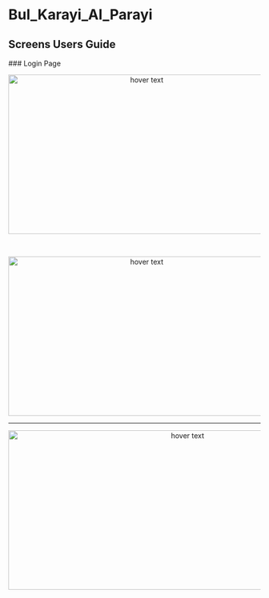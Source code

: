 # Bul_Karayi_Al_Parayi

<p align="center"><h2>Screens Users Guide</h2></p>
### Login Page
<p align="center">
  <img src="https://user-images.githubusercontent.com/82450697/135269062-59e09cb3-96d7-4908-9849-5e4bacd4dd8d.PNG"  width="537px" height="319px" title="hover text">
</p>
<br>
<p align="center">
  <img src="https://user-images.githubusercontent.com/82450697/135269062-59e09cb3-96d7-4908-9849-5e4bacd4dd8d.PNG"  width="537px" height="319px" title="hover text">
</p>




<hr>
<p align="center">
  <img src="https://user-images.githubusercontent.com/82450697/135269215-ad385c3b-442c-4441-af68-f7d51920b82e.PNG"  width="700px" height="319px" title="hover text">
  
</p>
